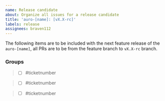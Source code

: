 ```yaml
---
name: Release candidate
about: Organize all issues for a release candidate
title: 'auro-[name]: [vX.X-rc]'
labels: release
assignees: braven112
---
```


The following items are to be included with the next feature release of the `auro-[name]`, all PRs are to be from the feature branch to `vX.X-rc` branch.

### Groups
>- [ ] #ticketnumber

>- [ ] #ticketnumber

>- [ ] #ticketnumber
